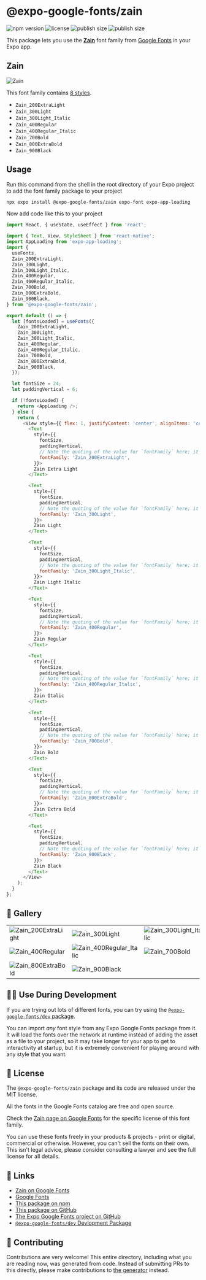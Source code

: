 # @expo-google-fonts/zain

![npm version](https://flat.badgen.net/npm/v/@expo-google-fonts/zain)
![license](https://flat.badgen.net/github/license/expo/google-fonts)
![publish size](https://flat.badgen.net/packagephobia/install/@expo-google-fonts/zain)
![publish size](https://flat.badgen.net/packagephobia/publish/@expo-google-fonts/zain)

This package lets you use the [**Zain**](https://fonts.google.com/specimen/Zain) font family from [Google Fonts](https://fonts.google.com/) in your Expo app.

## Zain

![Zain](./font-family.png)

This font family contains [8 styles](#-gallery).

- `Zain_200ExtraLight`
- `Zain_300Light`
- `Zain_300Light_Italic`
- `Zain_400Regular`
- `Zain_400Regular_Italic`
- `Zain_700Bold`
- `Zain_800ExtraBold`
- `Zain_900Black`

## Usage

Run this command from the shell in the root directory of your Expo project to add the font family package to your project
```sh
npx expo install @expo-google-fonts/zain expo-font expo-app-loading
```

Now add code like this to your project
```js
import React, { useState, useEffect } from 'react';

import { Text, View, StyleSheet } from 'react-native';
import AppLoading from 'expo-app-loading';
import {
  useFonts,
  Zain_200ExtraLight,
  Zain_300Light,
  Zain_300Light_Italic,
  Zain_400Regular,
  Zain_400Regular_Italic,
  Zain_700Bold,
  Zain_800ExtraBold,
  Zain_900Black,
} from '@expo-google-fonts/zain';

export default () => {
  let [fontsLoaded] = useFonts({
    Zain_200ExtraLight,
    Zain_300Light,
    Zain_300Light_Italic,
    Zain_400Regular,
    Zain_400Regular_Italic,
    Zain_700Bold,
    Zain_800ExtraBold,
    Zain_900Black,
  });

  let fontSize = 24;
  let paddingVertical = 6;

  if (!fontsLoaded) {
    return <AppLoading />;
  } else {
    return (
      <View style={{ flex: 1, justifyContent: 'center', alignItems: 'center' }}>
        <Text
          style={{
            fontSize,
            paddingVertical,
            // Note the quoting of the value for `fontFamily` here; it expects a string!
            fontFamily: 'Zain_200ExtraLight',
          }}>
          Zain Extra Light
        </Text>

        <Text
          style={{
            fontSize,
            paddingVertical,
            // Note the quoting of the value for `fontFamily` here; it expects a string!
            fontFamily: 'Zain_300Light',
          }}>
          Zain Light
        </Text>

        <Text
          style={{
            fontSize,
            paddingVertical,
            // Note the quoting of the value for `fontFamily` here; it expects a string!
            fontFamily: 'Zain_300Light_Italic',
          }}>
          Zain Light Italic
        </Text>

        <Text
          style={{
            fontSize,
            paddingVertical,
            // Note the quoting of the value for `fontFamily` here; it expects a string!
            fontFamily: 'Zain_400Regular',
          }}>
          Zain Regular
        </Text>

        <Text
          style={{
            fontSize,
            paddingVertical,
            // Note the quoting of the value for `fontFamily` here; it expects a string!
            fontFamily: 'Zain_400Regular_Italic',
          }}>
          Zain Italic
        </Text>

        <Text
          style={{
            fontSize,
            paddingVertical,
            // Note the quoting of the value for `fontFamily` here; it expects a string!
            fontFamily: 'Zain_700Bold',
          }}>
          Zain Bold
        </Text>

        <Text
          style={{
            fontSize,
            paddingVertical,
            // Note the quoting of the value for `fontFamily` here; it expects a string!
            fontFamily: 'Zain_800ExtraBold',
          }}>
          Zain Extra Bold
        </Text>

        <Text
          style={{
            fontSize,
            paddingVertical,
            // Note the quoting of the value for `fontFamily` here; it expects a string!
            fontFamily: 'Zain_900Black',
          }}>
          Zain Black
        </Text>
      </View>
    );
  }
};

```

## 🔡 Gallery


||||
|-|-|-|
|![Zain_200ExtraLight](./Zain_200ExtraLight.ttf.png)|![Zain_300Light](./Zain_300Light.ttf.png)|![Zain_300Light_Italic](./Zain_300Light_Italic.ttf.png)||
|![Zain_400Regular](./Zain_400Regular.ttf.png)|![Zain_400Regular_Italic](./Zain_400Regular_Italic.ttf.png)|![Zain_700Bold](./Zain_700Bold.ttf.png)||
|![Zain_800ExtraBold](./Zain_800ExtraBold.ttf.png)|![Zain_900Black](./Zain_900Black.ttf.png)|||


## 👩‍💻 Use During Development

If you are trying out lots of different fonts, you can try using the [`@expo-google-fonts/dev` package](https://github.com/expo/google-fonts/tree/master/font-packages/dev#readme).

You can import *any* font style from any Expo Google Fonts package from it. It will load the fonts
over the network at runtime instead of adding the asset as a file to your project, so it may take longer
for your app to get to interactivity at startup, but it is extremely convenient
for playing around with any style that you want.

## 📖 License

The `@expo-google-fonts/zain` package and its code are released under the MIT license.

All the fonts in the Google Fonts catalog are free and open source.

Check the [Zain page on Google Fonts](https://fonts.google.com/specimen/Zain) for the specific license of this font family.

You can use these fonts freely in your products & projects - print or digital, commercial or otherwise. However, you can't sell the fonts on their own. This isn't legal advice, please consider consulting a lawyer and see the full license for all details.

## 🔗 Links

- [Zain on Google Fonts](https://fonts.google.com/specimen/Zain)
- [Google Fonts](https://fonts.google.com/)
- [This package on npm](https://www.npmjs.com/package/@expo-google-fonts/zain)
- [This package on GitHub](https://github.com/expo/google-fonts/tree/master/font-packages/zain)
- [The Expo Google Fonts project on GitHub](https://github.com/expo/google-fonts)
- [`@expo-google-fonts/dev` Devlopment Package](https://github.com/expo/google-fonts/tree/master/font-packages/dev)

## 🤝 Contributing

Contributions are very welcome! This entire directory, including what you are reading now, was generated from code. Instead of submitting PRs to this directly, please make contributions to [the generator](https://github.com/expo/google-fonts/tree/master/packages/generator) instead.

